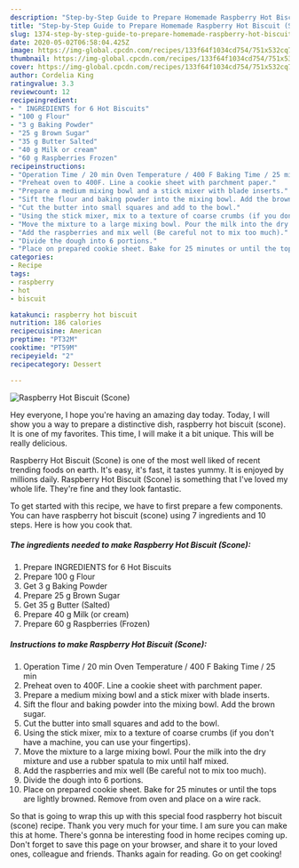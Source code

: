 ```yaml
---
description: "Step-by-Step Guide to Prepare Homemade Raspberry Hot Biscuit (Scone)"
title: "Step-by-Step Guide to Prepare Homemade Raspberry Hot Biscuit (Scone)"
slug: 1374-step-by-step-guide-to-prepare-homemade-raspberry-hot-biscuit-scone
date: 2020-05-02T06:58:04.425Z
image: https://img-global.cpcdn.com/recipes/133f64f1034cd754/751x532cq70/raspberry-hot-biscuit-scone-recipe-main-photo.jpg
thumbnail: https://img-global.cpcdn.com/recipes/133f64f1034cd754/751x532cq70/raspberry-hot-biscuit-scone-recipe-main-photo.jpg
cover: https://img-global.cpcdn.com/recipes/133f64f1034cd754/751x532cq70/raspberry-hot-biscuit-scone-recipe-main-photo.jpg
author: Cordelia King
ratingvalue: 3.3
reviewcount: 12
recipeingredient:
- " INGREDIENTS for 6 Hot Biscuits"
- "100 g Flour"
- "3 g Baking Powder"
- "25 g Brown Sugar"
- "35 g Butter Salted"
- "40 g Milk or cream"
- "60 g Raspberries Frozen"
recipeinstructions:
- "Operation Time / 20 min Oven Temperature / 400 F Baking Time / 25 min"
- "Preheat oven to 400F. Line a cookie sheet with parchment paper."
- "Prepare a medium mixing bowl and a stick mixer with blade inserts."
- "Sift the flour and baking powder into the mixing bowl. Add the brown sugar."
- "Cut the butter into small squares and add to the bowl."
- "Using the stick mixer, mix to a texture of coarse crumbs (if you don&#39;t have a machine, you can use your fingertips)."
- "Move the mixture to a large mixing bowl. Pour the milk into the dry mixture and use a rubber spatula to mix until half mixed."
- "Add the raspberries and mix well (Be careful not to mix too much)."
- "Divide the dough into 6 portions."
- "Place on prepared cookie sheet. Bake for 25 minutes or until the tops are lightly browned. Remove from oven and place on a wire rack."
categories:
- Recipe
tags:
- raspberry
- hot
- biscuit

katakunci: raspberry hot biscuit 
nutrition: 186 calories
recipecuisine: American
preptime: "PT32M"
cooktime: "PT59M"
recipeyield: "2"
recipecategory: Dessert

---
```



![Raspberry Hot Biscuit (Scone)](https://img-global.cpcdn.com/recipes/133f64f1034cd754/751x532cq70/raspberry-hot-biscuit-scone-recipe-main-photo.jpg)

Hey everyone, I hope you're having an amazing day today. Today, I will show you a way to prepare a distinctive dish, raspberry hot biscuit (scone). It is one of my favorites. This time, I will make it a bit unique. This will be really delicious.



Raspberry Hot Biscuit (Scone) is one of the most well liked of recent trending foods on earth. It's easy, it's fast, it tastes yummy. It is enjoyed by millions daily. Raspberry Hot Biscuit (Scone) is something that I've loved my whole life. They're fine and they look fantastic.


To get started with this recipe, we have to first prepare a few components. You can have raspberry hot biscuit (scone) using 7 ingredients and 10 steps. Here is how you cook that.

<!--inarticleads1-->

##### The ingredients needed to make Raspberry Hot Biscuit (Scone):

1. Prepare  INGREDIENTS for 6 Hot Biscuits
1. Prepare 100 g Flour
1. Get 3 g Baking Powder
1. Prepare 25 g Brown Sugar
1. Get 35 g Butter (Salted)
1. Prepare 40 g Milk (or cream)
1. Prepare 60 g Raspberries (Frozen)




<!--inarticleads2-->

##### Instructions to make Raspberry Hot Biscuit (Scone):

1. Operation Time / 20 min Oven Temperature / 400 F Baking Time / 25 min
1. Preheat oven to 400F. Line a cookie sheet with parchment paper.
1. Prepare a medium mixing bowl and a stick mixer with blade inserts.
1. Sift the flour and baking powder into the mixing bowl. Add the brown sugar.
1. Cut the butter into small squares and add to the bowl.
1. Using the stick mixer, mix to a texture of coarse crumbs (if you don&#39;t have a machine, you can use your fingertips).
1. Move the mixture to a large mixing bowl. Pour the milk into the dry mixture and use a rubber spatula to mix until half mixed.
1. Add the raspberries and mix well (Be careful not to mix too much).
1. Divide the dough into 6 portions.
1. Place on prepared cookie sheet. Bake for 25 minutes or until the tops are lightly browned. Remove from oven and place on a wire rack.




So that is going to wrap this up with this special food raspberry hot biscuit (scone) recipe. Thank you very much for your time. I am sure you can make this at home. There's gonna be interesting food in home recipes coming up. Don't forget to save this page on your browser, and share it to your loved ones, colleague and friends. Thanks again for reading. Go on get cooking!
